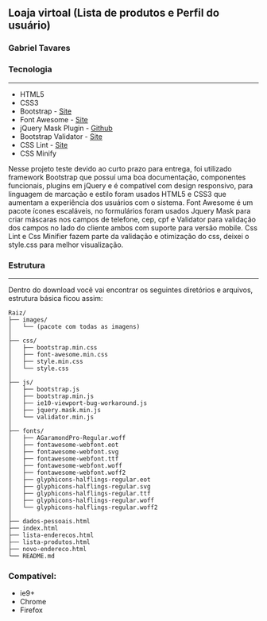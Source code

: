 ##  Loaja virtoal (Lista de produtos e Perfil do usuário)
### Gabriel Tavares

### Tecnologia
-----
* HTML5
* CSS3
* Bootstrap - [Site](http://getbootstrap.com/)
* Font Awesome - [Site](http://fortawesome.github.io/Font-Awesome/)
* jQuery Mask Plugin - [Github](https://github.com/igorescobar/jQuery-Mask-Plugin)
* Bootstrap Validator - [Site](http://1000hz.github.io/bootstrap-validator/)
* CSS Lint - [Site](http://csslint.net/)
* CSS Minify

Nesse projeto teste devido ao curto prazo para entrega, foi utilizado framework Bootstrap que possuí uma boa documentação, componentes funcionais, plugins em jQuery e é compatível com design responsivo, para linguagem de marcação e estilo foram usados HTML5 e CSS3 que aumentam a experiência dos usuários com o sistema. Font Awesome é um pacote ícones escaláveis, no formulários foram usados Jquery Mask para criar máscaras nos campos de telefone, cep, cpf e Validator para validação dos campos no lado do cliente ambos com suporte para versão mobile. Css Lint e Css Minifier fazem parte da validação e otimização do css, deixei o style.css para melhor visualização.

### Estrutura
-----
Dentro do download você vai encontrar os seguintes diretórios e arquivos, estrutura básica ficou assim:
```
Raiz/
├── images/
│   └── (pacote com todas as imagens)
│
├── css/
│   ├── bootstrap.min.css
│   ├── font-awesome.min.css
│   ├── style.min.css
│   └── style.css
│
├── js/
│   ├── bootstrap.js
│   ├── bootstrap.min.js
│   ├── ie10-viewport-bug-workaround.js
│   ├── jquery.mask.min.js
│   └── validator.min.js
│
├── fonts/
│   ├── AGaramondPro-Regular.woff
│   ├── fontawesome-webfont.eot
│   ├── fontawesome-webfont.svg
│   ├── fontawesome-webfont.ttf
│   ├── fontawesome-webfont.woff
│   ├── fontawesome-webfont.woff2
│   ├── glyphicons-halflings-regular.eot
│   ├── glyphicons-halflings-regular.svg
│   ├── glyphicons-halflings-regular.ttf
│   ├── glyphicons-halflings-regular.woff
│   └── glyphicons-halflings-regular.woff2
│
├── dados-pessoais.html
├── index.html
├── lista-enderecos.html
├── lista-produtos.html
├── novo-endereco.html
└── README.md
```

### Compatível:
- ie9+
- Chrome
- Firefox
